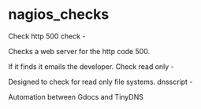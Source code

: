 # nagios_checks
Check http 500 check - 

Checks a web server for the http code 500. 

If it finds it emails the developer. Check read only - 

Designed to check for read only file systems. dnsscript -

Automation between Gdocs and TinyDNS
